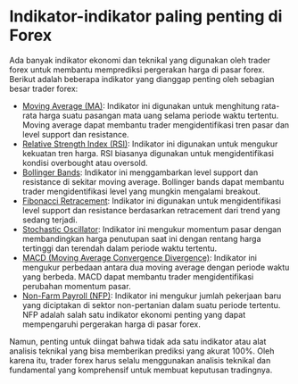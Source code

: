 # Indikator-indikator paling penting di Forex

Ada banyak indikator ekonomi dan teknikal yang digunakan oleh trader forex untuk membantu memprediksi pergerakan harga di pasar forex. Berikut adalah beberapa indikator yang dianggap penting oleh sebagian besar trader forex:

- [Moving Average (MA)](https://kancio.com/pages/forex/ma): Indikator ini digunakan untuk menghitung rata-rata harga suatu pasangan mata uang selama periode waktu tertentu. Moving average dapat membantu trader mengidentifikasi tren pasar dan level support dan resistance.
- [Relative Strength Index (RSI)](https://kancio.com/pages/forex/rsi): Indikator ini digunakan untuk mengukur kekuatan tren harga. RSI biasanya digunakan untuk mengidentifikasi kondisi overbought atau oversold.
- [Bollinger Bands](https://kancio.com/pages/forex/bollinger-bands): Indikator ini menggambarkan level support dan resistance di sekitar moving average. Bollinger bands dapat membantu trader mengidentifikasi level yang mungkin mengalami breakout.
- [Fibonacci Retracement](https://kancio.com/pages/forex/fibonacci-retracement): Indikator ini digunakan untuk mengidentifikasi level support dan resistance berdasarkan retracement dari trend yang sedang terjadi.
- [Stochastic Oscillator](https://kancio.com/pages/forex/stochastic-oscillator): Indikator ini mengukur momentum pasar dengan membandingkan harga penutupan saat ini dengan rentang harga tertinggi dan terendah dalam periode waktu tertentu.
- [MACD (Moving Average Convergence Divergence)](https://kancio.com/pages/forex/macd): Indikator ini mengukur perbedaan antara dua moving average dengan periode waktu yang berbeda. MACD dapat membantu trader mengidentifikasi perubahan momentum pasar.
- [Non-Farm Payroll (NFP)](https://kancio.com/pages/forex/nfp-forex): Indikator ini mengukur jumlah pekerjaan baru yang diciptakan di sektor non-pertanian dalam suatu periode tertentu. NFP adalah salah satu indikator ekonomi penting yang dapat mempengaruhi pergerakan harga di pasar forex.

Namun, penting untuk diingat bahwa tidak ada satu indikator atau alat analisis teknikal yang bisa memberikan prediksi yang akurat 100%. Oleh karena itu, trader forex harus selalu menggunakan analisis teknikal dan fundamental yang komprehensif untuk membuat keputusan tradingnya.
